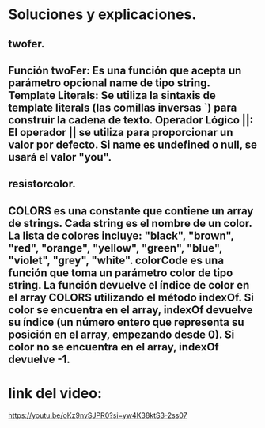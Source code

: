 # Soluciones y explicaciones.
## twofer.
Función twoFer: Es una función que acepta un parámetro opcional name de tipo string.
Template Literals: Se utiliza la sintaxis de template literals (las comillas inversas `) para construir la cadena de texto.
Operador Lógico ||: El operador || se utiliza para proporcionar un valor por defecto. Si name es undefined o null, se usará el valor "you".
-------------------------------------------------------------

## resistorcolor.
COLORS es una constante que contiene un array de strings. Cada string es el nombre de un color.
La lista de colores incluye: "black", "brown", "red", "orange", "yellow", "green", "blue", "violet", "grey", "white".
colorCode es una función que toma un parámetro color de tipo string.
La función devuelve el índice de color en el array COLORS utilizando el método indexOf.
Si color se encuentra en el array, indexOf devuelve su índice (un número entero que representa su posición en el array, empezando desde 0).
Si color no se encuentra en el array, indexOf devuelve -1.
-----------------------------------------------------
# link del video: 
https://youtu.be/oKz9nvSJPR0?si=yw4K38ktS3-2ss07